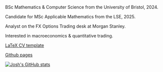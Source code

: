 BSc Mathematics & Computer Science from the University of Bristol, 2024.

Candidate for MSc Applicable Mathematics from the LSE, 2025.

Analyst on the FX Options Trading desk at Morgan Stanley.

Interested in macroeconomics & quantitative trading.

[LaTeX CV template](https://github.com/jgacton/LaTeX-CV-Template)

[Github pages](http://jgacton.github.io) 

[![Josh's GitHub stats](https://github-readme-stats.vercel.app/api?username=jgacton)](https://github.com/anuraghazra/github-readme-stats)
